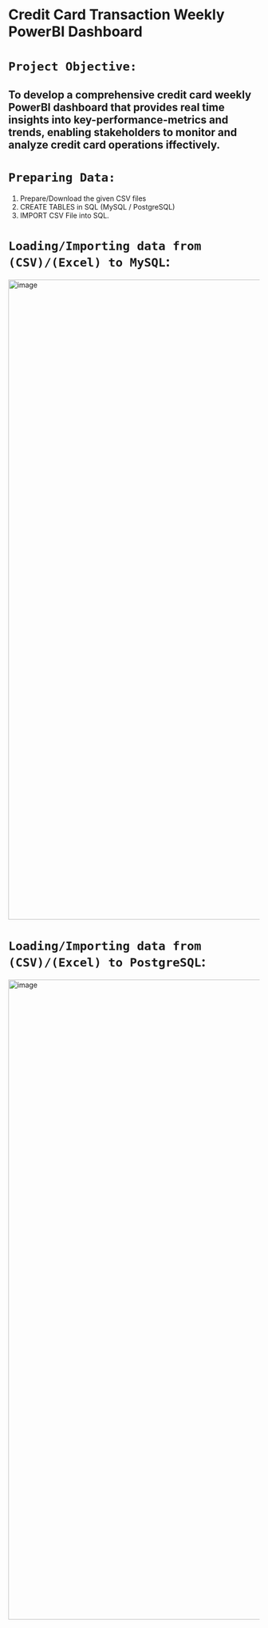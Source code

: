 # Credit Card Transaction Weekly PowerBI Dashboard

# `Project Objective:`
## To develop a comprehensive credit card weekly PowerBI dashboard that provides real time insights into key-performance-metrics and trends, enabling stakeholders to monitor and analyze credit card operations iffectively.

# `Preparing Data:`
1. Prepare/Download the given CSV files
2. CREATE TABLES in SQL (MySQL / PostgreSQL)
3. IMPORT CSV File into SQL.

# `Loading/Importing data from (CSV)/(Excel) to MySQL`:
<img width="1280" alt="image" src="https://github.com/jaiminjariwala/Credit-Card-Transaction-POWERBI-DASHBOARD/assets/157014747/7f713134-e821-4ff4-9470-a3ad8bdff385">

# `Loading/Importing data from (CSV)/(Excel) to PostgreSQL`:
<img width="1280" alt="image" src="https://github.com/jaiminjariwala/Credit-Card-Transaction-POWERBI-DASHBOARD/assets/157014747/7e8addca-9cea-48f4-ba2d-9680217d389d">


